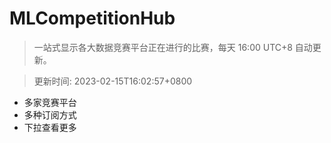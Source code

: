 # MLCompetitionHub

> 一站式显示各大数据竞赛平台正在进行的比赛，每天 16:00 UTC+8 自动更新。
  
> 更新时间: 2023-02-15T16:02:57+0800 

* 多家竞赛平台
* 多种订阅方式
* 下拉查看更多